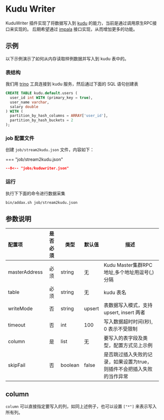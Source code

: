 # Kudu Writer 

KuduWriter 插件实现了将数据写入到 [kudu](https://kudu.apache.org) 的能力，当前是通过调用原生RPC接口来实现的。
后期希望通过 [impala](https://impala.apache.org) 接口实现，从而增加更多的功能。

## 示例

以下示例演示了如何从内存读取样例数据并写入到 kudu 表中的。

### 表结构

我们用 [trino](https://trino.io) 工具连接到 kudu 服务，然后通过下面的 SQL 语句创建表

```sql
CREATE TABLE kudu.default.users (
  user_id int WITH (primary_key = true),
  user_name varchar,
  salary double
) WITH (
  partition_by_hash_columns = ARRAY['user_id'],
  partition_by_hash_buckets = 2
);
```

### job 配置文件

创建 `job/stream2kudu.json` 文件，内容如下：

=== "job/stream2kudu.json"

  ```json
  --8<-- "jobs/kuduwriter.json"
  ```

### 运行

执行下下面的命令进行数据采集

```bash
bin/addax.sh job/stream2kudu.json
```

## 参数说明

| 配置项        | 是否必须 | 类型    | 默认值 | 描述                                                                   |
| :------------ | :------: | ------- | ------ | ---------------------------------------------------------------------- |
| masterAddress |   必须   | string  | 无     | Kudu Master集群RPC地址,多个地址用逗号(,)分隔                           |
| table         |   必须   | string  | 无     | kudu 表名                                                              |
| writeMode     |    否    | string  | upsert | 表数据写入模式，支持 upsert, insert 两者                               |
| timeout       |    否    | int     | 100     | 写入数据超时时间(秒), 0 表示不受限制                                                   |
| column        |    是    | list    | 无     | 要写入的表字段及类型，配置方式见上示例    |
| skipFail      |    否    | boolean | false  | 是否跳过插入失败的记录，如果设置为true，则插件不会把插入失败的当作异常 |

## column

`column` 可以直接指定要写入的列，如同上述例子，也可以设置 `["*"]` 来表示写入所有列。